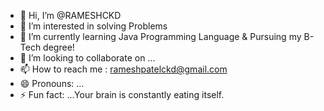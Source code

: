 - 👋 Hi, I’m @RAMESHCKD
- 👀 I’m interested in solving Problems 
- 🌱 I’m currently learning Java Programming Language & Pursuing my B-Tech degree! 
- 💞️ I’m looking to collaborate on ...
- 📫 How to reach me : rameshpatelckd@gmail.com
- 😄 Pronouns: ...
- ⚡ Fun fact: ...Your brain is constantly eating itself.

<!---
RAMESHCKD/RAMESHCKD is a ✨ special ✨ repository because its `README.md` (this file) appears on your GitHub profile.
You can click the Preview link to take a look at your changes.
--->
